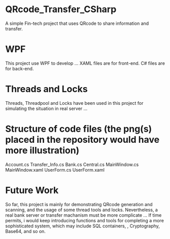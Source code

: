 # QRcode_Transfer_CSharp
A simple Fin-tech project that uses QRcode to share information and transfer. 

# WPF
This project use WPF to develop ...
XAML files are for front-end.
C# files are for back-end.

# Threads and Locks
Threads, Threadpool and Locks have been used in this project for simulating the situation in real server ...

# Structure of code files (the png(s) placed in the repository would have more illustration)
Account.cs
Transfer_Info.cs
Bank.cs
Central.cs
MainWindow.cs
MainWindow.xaml
UserForm.cs
UserForm.xaml

# Future Work
So far, this project is mainly for demonstrating QRcode generation and scanning, and the usage of some thread tools and locks.
Nevertheless, a real bank server or transfer machanism must be more complicate ...
If time permits, i would keep introducing functions and tools for completing a more sophisticated system, which may include SQL containers, , Cryptography, Base64, and so on.